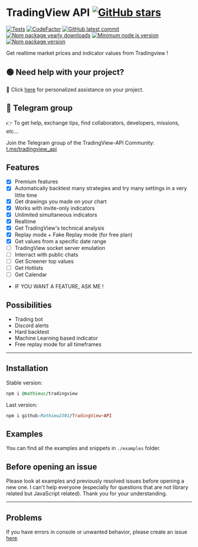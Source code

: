 # TradingView API [![GitHub stars](https://img.shields.io/github/stars/Mathieu2301/TradingView-API.svg?style=social&label=Star&maxAge=2592000)](https://GitHub.com/Mathieu2301/TradingView-API/stargazers/)

[![Tests](https://github.com/Mathieu2301/TradingView-API/actions/workflows/tests.yml/badge.svg?branch=main)](https://github.com/Mathieu2301/TradingView-API/actions/workflows/tests.yml)
[![CodeFactor](https://www.codefactor.io/repository/github/mathieu2301/tradingview-api/badge/main)](https://www.codefactor.io/repository/github/mathieu2301/tradingview-api/overview/main)
[![GitHub latest commit](https://img.shields.io/github/last-commit/Mathieu2301/TradingView-API)](https://GitHub.com/Mathieu2301/TradingView-API/commit/)
[![Npm package yearly downloads](https://badgen.net/npm/dt/@mathieuc/tradingview)](https://npmjs.com/@mathieuc/tradingview)
[![Minimum node.js version](https://badgen.net/npm/node/@mathieuc/tradingview)](https://npmjs.com/@mathieuc/tradingview)
[![Npm package version](https://badgen.net/npm/v/@mathieuc/tradingview)](https://npmjs.com/package/@mathieuc/tradingview)

Get realtime market prices and indicator values from Tradingview !

## 🟢 Need help with your project?

🚀 Click [here](https://forms.gle/qPp5RKo8L55C5oJE7) for personalized assistance on your project.

## 🔵 Telegram group

👉 To get help, exchange tips, find collaborators, developers, missions, etc...

Join the Telegram group of the TradingView-API Community: [t.me/tradingview_api](https://t.me/tradingview_api)

## Features

- [x] Premium features
- [x] Automatically backtest many strategies and try many settings in a very little time
- [x] Get drawings you made on your chart
- [x] Works with invite-only indicators
- [x] Unlimited simultaneous indicators
- [x] Realtime
- [x] Get TradingView's technical analysis
- [x] Replay mode + Fake Replay mode (for free plan)
- [x] Get values from a specific date range
- [ ] TradingView socket server emulation
- [ ] Interract with public chats
- [ ] Get Screener top values
- [ ] Get Hotlists
- [ ] Get Calendar
- IF YOU WANT A FEATURE, ASK ME !

## Possibilities

- Trading bot
- Discord alerts
- Hard backtest
- Machine Learning based indicator
- Free replay mode for all timeframes

___

## Installation

Stable version:

```ruby
npm i @mathieuc/tradingview
```

Last version:

```ruby
npm i github:Mathieu2301/TradingView-API
```

## Examples

You can find all the examples and snippets in `./examples` folder.

## Before opening an issue

Please look at examples and previously resolved issues before opening a new one. I can't help everyone (especially for questions that are not library related but JavaScript related). Thank you for your understanding.
___

## Problems

 If you have errors in console or unwanted behavior,
 please create an issue [here](https://github.com/Mathieu2301/Tradingview-API/issues).
